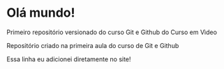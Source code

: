 # Olá mundo!
 Primeiro repositório versionado do curso Git e Github do Curso em Vìdeo

 Repositório criado na primeira aula do curso de Git e Github

 Essa linha eu adicionei diretamente no site!
